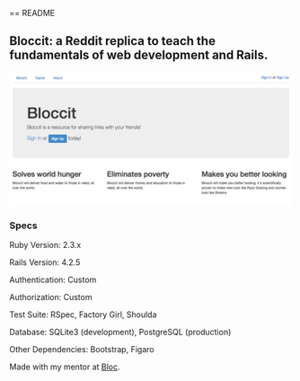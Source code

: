 == README

## Bloccit: a Reddit replica to teach the fundamentals of web development and Rails.

![alt text](app/assets/images/Bloccit.png "Bloccit")

### Specs

Ruby Version: 2.3.x

Rails Version: 4.2.5

Authentication: Custom

Authorization: Custom

Test Suite: RSpec, Factory Girl, Shoulda

Database: SQLite3 (development), PostgreSQL (production)

Other Dependencies: Bootstrap, Figaro

Made with my mentor at [Bloc](http://bloc.io).
